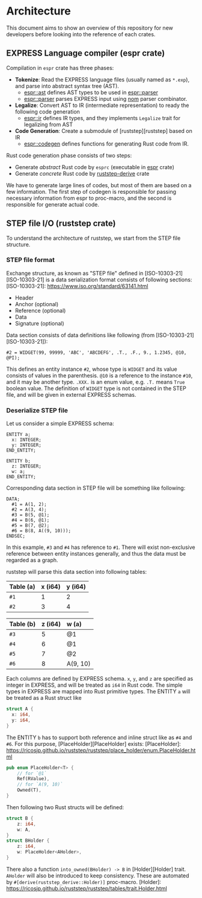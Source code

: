 Architecture
=============

This document aims to show an overview of this repository for new developers before looking into the reference of each crates.

EXPRESS Language compiler (espr crate)
---------------------------------------

Compilation in `espr` crate has three phases:

- **Tokenize**: Read the EXPRESS language files (usually named as `*.exp`), and parse into abstract syntax tree (AST).
  - [espr::ast][espr_ast] defines AST types to be used in [espr::parser][espr_parser]
  - [espr::parser][espr_parser] parses EXPRESS input using [nom][nom] parser combinator.
- **Legalize**: Convert AST to IR (intermediate representation) to ready the following code generation
  - [espr::ir][espr_ir] defines IR types, and they implements `Legalize` trait for legalizing from AST
- **Code Generation**: Create a submodule of [ruststep][ruststep] based on IR
  - [espr::codegen][espr_codegen] defines functions for generating Rust code from IR.

[nom]: https://docs.rs/nom/latest/nom/

[espr]:         https://ricosjp.github.io/ruststep/espr/index.html
[espr_ast]:     https://ricosjp.github.io/ruststep/espr/ast/index.html
[espr_parser]:  https://ricosjp.github.io/ruststep/espr/parser/index.html
[espr_ir]:      https://ricosjp.github.io/ruststep/espr/ir/index.html
[espr_codegen]: https://ricosjp.github.io/ruststep/espr/codegen/index.html

Rust code generation phase consists of two steps:

- Generate *abstract* Rust code by `esprc` (executable in [espr][espr] crate)
- Generate *concrete* Rust code by [ruststep-derive][ruststep-derive] crate

We have to generate large lines of codes, but most of them are based on a few information.
The first step of codegen is responsible for passing necessary information from espr to proc-macro,
and the second is responsible for generate actual code.

[ruststep-derive]: https://ricosjp.github.io/ruststep/ruststep_derive/index.html

STEP file I/O (ruststep crate)
-------------------------------

To understand the architecture of ruststep, we start from the STEP file structure.

### STEP file format

Exchange structure, as known as "STEP file" defined in [ISO-10303-21][ISO-10303-21]
is a data serialization format consists of following sections:
[ISO-10303-21]: https://www.iso.org/standard/63141.html

- Header
- Anchor (optional)
- Reference (optional)
- Data
- Signature (optional)

Data section consists of data definitions like following (from [ISO-10303-21][ISO-10303-21]):

```
#2 = WIDGET(99, 99999, 'ABC', 'ABCDEFG', .T., .F., 9., 1.2345, @10, @PI);
```

This defines an entity instance `#2`, whose type is `WIDGET` and its value consists of values in the parenthesis.
`@10` is a reference to the instance `#10`, and it may be another type.
`.XXX.` is an enum value, e.g. `.T.` means `True` boolean value.
The definition of `WIDGET` type is not contained in the STEP file, and will be given in external EXPRESS schemas.

### Deserialize STEP file

Let us consider a simple EXPRESS schema:

```
ENTITY a;
  x: INTEGER;
  y: INTEGER;
END_ENTITY;

ENTITY b;
  z: INTEGER;
  w: a;
END_ENTITY;
```

Corresponding data section in STEP file will be something like following:

```
DATA;
  #1 = A(1, 2);
  #2 = A(3, 4);
  #3 = B(5, @1);
  #4 = B(6, @1);
  #5 = B(7, @2);
  #6 = B(8, A((9, 10)));
ENDSEC;
```

In this example, `#3` and `#4` has reference to `#1`.
There will exist non-exclusive reference between entity instances generally, and thus the data must be regarded as a graph.

ruststep will parse this data section into following tables:

| Table (a) | x (i64) | y (i64) |
|:----------|:--------|:--------|
| `#1`      | 1       | 2       |
| `#2`      | 3       | 4       |

| Table (b) | z (i64) | w (a)    |
|:----------|:--------|:---------|
| `#3`      | 5       | @1       |
| `#4`      | 6       | @1       |
| `#5`      | 7       | @2       |
| `#6`      | 8       | A(9, 10) |

Each columns are defined by EXPRESS schema.
`x`, `y`, and `z` are specified as integer in EXPRESS, and will be treated as `i64` in Rust code.
The simple types in EXPRESS are mapped into Rust primitive types.
The ENTITY `a` will be treated as a Rust struct like

```rust
struct A {
  x: i64,
  y: i64,
}
```

The ENTITY `b` has to support both reference and inline struct like as `#4` and `#6`.
For this purpose, [PlaceHolder][PlaceHolder] exists:
[PlaceHolder]: https://ricosjp.github.io/ruststep/ruststep/place_holder/enum.PlaceHolder.html

```rust
pub enum PlaceHolder<T> {
    // for `@1`
    Ref(RValue),
    // for `A(9, 10)`
    Owned(T),
}
```

Then following two Rust structs will be defined:

```rust
struct B {
    z: i64,
    w: A,
}
struct BHolder {
    z: i64,
    w: PlaceHolder<AHolder>,
}
```

There also a function `into_owned(BHolder) -> B` in [Holder][Holder] trait.
`AHolder` will also be introduced to keep consistency.
These are automated by `#[derive(ruststep_derive::Holder)]` proc-macro.
[Holder]: https://ricosjp.github.io/ruststep/ruststep/tables/trait.Holder.html
